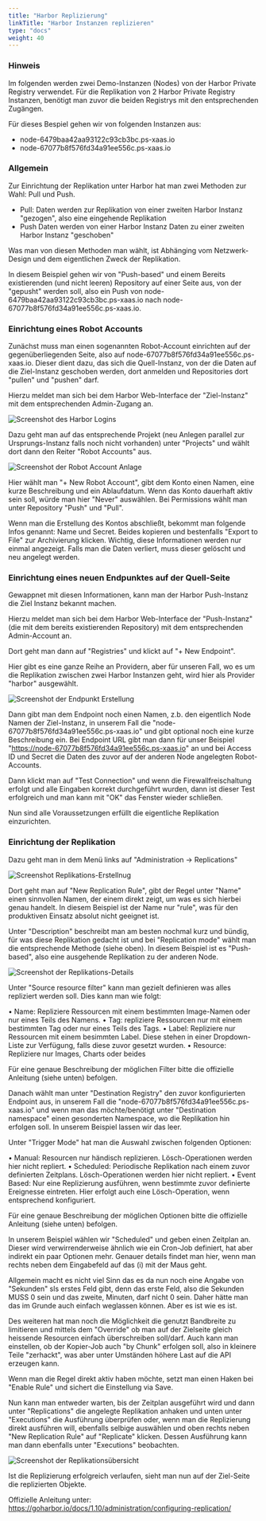 ```yaml
---
title: "Harbor Replizierung"
linkTitle: "Harbor Instanzen replizieren"
type: "docs"
weight: 40
---
```


### Hinweis

Im folgenden werden zwei Demo-Instanzen (Nodes) von der Harbor Private Registry verwendet. Für die Replikation von 2 Harbor Private Registry Instanzen, benötigt man zuvor die beiden Registrys mit den entsprechenden Zugängen.

Für dieses Bespiel gehen wir von folgenden Instanzen aus:

- node-6479baa42aa93122c93cb3bc.ps-xaas.io
- node-67077b8f576fd34a91ee556c.ps-xaas.io

### Allgemein

Zur Einrichtung der Replikation unter Harbor hat man zwei Methoden zur Wahl: Pull und Push.

- Pull: Daten werden zur Replikation von einer zweiten Harbor Instanz "gezogen", also eine eingehende Replikation
- Push  Daten werden von einer Harbor Instanz Daten zu einer zweiten Harbor Instanz "geschoben"

Was man von diesen Methoden man wählt, ist Abhänging vom Netzwerk-Design und dem eigentlichen Zweck der Replikation.

In diesem Beispiel gehen wir von "Push-based" und einem Bereits existierenden (und nicht leeren) Repository auf einer Seite aus, von der "gepusht" werden soll, also ein Push von node-6479baa42aa93122c93cb3bc.ps-xaas.io nach node-67077b8f576fd34a91ee556c.ps-xaas.io.

### Einrichtung eines Robot Accounts

Zunächst muss man einen sogenannten Robot-Account einrichten auf der gegenüberliegenden Seite, also auf node-67077b8f576fd34a91ee556c.ps-xaas.io. Dieser dient dazu, das sich die Quell-Instanz, von der die Daten auf die Ziel-Instanz geschoben werden, dort anmelden und Repositories dort "pullen" und "pushen" darf.

Hierzu meldet man sich bei dem Harbor Web-Interface der "Ziel-Instanz" mit dem entsprechenden Admin-Zugang an.

![Screenshot des Harbor Logins](./images/harborlogin.png)

Dazu geht man auf das entsprechende Projekt (neu Anlegen parallel zur Ursprungs-Instanz falls noch nicht vorhanden) unter "Projects" und wählt dort dann den Reiter "Robot Accounts" aus.

![Screenshot der Robot Account Anlage](./images/add-robot-account.jpg)

Hier wählt man "+ New Robot Account", gibt dem Konto einen Namen, eine kurze Beschreibung und ein Ablaufdatum. Wenn das Konto dauerhaft aktiv sein soll, würde man hier "Never" auswählen. Bei Permissions wählt man unter Repository "Push" und "Pull".

Wenn man die Erstellung des Kontos abschließt, bekommt man folgende Infos genannt: Name und Secret. Beides kopieren und bestenfalls "Export to File" zur Archivierung klicken. Wichtig, diese Informationen werden nur einmal angezeigt. Falls man die Daten verliert, muss dieser gelöscht und neu angelegt werden.

### Einrichtung eines neuen Endpunktes auf der Quell-Seite

Gewappnet mit diesen Informationen, kann man der Harbor Push-Instanz die Ziel Instanz bekannt machen.

Hierzu meldet man sich bei dem Harbor Web-Interface der "Push-Instanz" (die mit dem bereits existierenden Repository) mit dem entsprechenden Admin-Account an.

Dort geht man dann auf "Registries" und klickt auf "+ New Endpoint".

Hier gibt es eine ganze Reihe an Providern, aber für unseren Fall, wo es um die Replikation zwischen zwei Harbor Instanzen geht, wird hier als Provider "harbor" ausgewählt.

![Screenshot der Endpunkt Erstellung](./images/replication-endpoint2.png)

Dann gibt man dem Endpoint noch einen Namen, z.b. den eigentlich Node Namen der Ziel-Instanz, in unserem Fall die "node-67077b8f576fd34a91ee556c.ps-xaas.io" und gibt optional noch eine kurze Beschreibung ein. Bei Endpoint URL gibt man dann für unser Beispiel "<https://node-67077b8f576fd34a91ee556c.ps-xaas.io>" an und bei Access ID und Secret die Daten des zuvor auf der anderen Node angelegten Robot-Accounts.

Dann klickt man auf "Test Connection" und wenn die Firewallfreischaltung erfolgt und alle Eingaben korrekt durchgeführt wurden, dann ist dieser Test erfolgreich und man kann mit "OK" das Fenster wieder schließen.

Nun sind alle Voraussetzungen erfüllt die eigentliche Replikation einzurichten.

### Einrichtung der Replikation

Dazu geht man in dem Menü links auf "Administration -> Replications"

![Screenshot Replikations-Erstellnug](./images/replication-rule1.png)

Dort geht man auf "New Replication Rule", gibt der Regel unter "Name" einen sinnvollen Namen, der einem direkt zeigt, um was es sich hierbei genau handelt. In diesem Beispiel ist der Name nur "rule", was für den produktiven Einsatz absolut nicht geeignet ist.

Unter "Description" beschreibt man am besten nochmal kurz und bündig, für was diese Replikation gedacht ist und bei "Replication mode" wählt man die entsprechende Methode (siehe oben). In diesem Beispiel ist es "Push-based", also eine ausgehende Replikation zu der anderen Node.

![Screenshot der Replikations-Details](./images/replication-rule2.png)

Unter "Source resource filter" kann man gezielt definieren was alles repliziert werden soll. Dies kann man wie folgt:

• Name: Repliziere Ressourcen mit einem bestimmten Image-Namen oder nur eines Teils des Namens.
• Tag: repliziere Ressourcen nur mit einem bestimmten Tag oder nur eines Teils des Tags.
• Label: Repliziere nur Ressourcen mit einem besimmten Label. Diese stehen in einer Dropdown-Liste zur Verfügung, falls diese zuvor gesetzt wurden.
• Resource:  Repliziere nur Images, Charts oder beides

Für eine genaue Beschreibung der möglichen Filter bitte die offizielle Anleitung (siehe unten) befolgen.

Danach wählt man unter "Destination Registry" den zuvor konfigurierten Endpoint aus, in unserem Fall die "node-67077b8f576fd34a91ee556c.ps-xaas.io" und wenn man das möchte/benötigt unter "Destination namespace" einen gesonderten Namespace, wo die Replikation hin erfolgen soll. In unserem Beispiel lassen wir das leer.

Unter "Trigger Mode" hat man die Auswahl zwischen folgenden Optionen:

• Manual: Resourcen nur händisch replizieren. Lösch-Operationen werden hier nicht repliert.
• Scheduled: Periodische Replikation nach einem zuvor definierten Zeitplans. Lösch-Operationen werden hier nicht repliert.
• Event Based: Nur eine Replizierung ausführen, wenn bestimmte zuvor definierte Ereignesse eintreten. Hier erfolgt auch eine Lösch-Operation, wenn entsprechend konfiguriert.

Für eine genaue Beschreibung der möglichen Optionen bitte die offizielle Anleitung (siehe unten) befolgen.

In unserem Beispiel wählen wir "Scheduled" und geben einen Zeitplan an. Dieser wird verwirrenderweise ähnlich wie ein Cron-Job definiert, hat aber indirekt ein paar Optionen mehr. Genauer details findet man hier, wenn man rechts neben dem Eingabefeld auf das (i) mit der Maus geht.

Allgemein macht es nicht viel Sinn das es da nun noch eine Angabe von "Sekunden" sls erstes Feld gibt, denn das erste Feld, also die Sekunden MUSS 0 sein und das zweite, Minuten, darf nicht 0 sein. Daher hätte man das im Grunde auch einfach weglassen können. Aber es ist wie es ist.

Des weiteren hat man noch die Möglichkeit die genutzt Bandbreite zu limitieren und mittels dem "Override" ob man auf der Zielseite gleich heissende Resourcen einfach überschreiben soll/darf. Auch kann man einstellen, ob der Kopier-Job auch "by Chunk" erfolgen soll, also in kleinere Teile "zerhackt", was aber unter Umständen höhere Last auf die API erzeugen kann.

Wenn man die Regel direkt aktiv haben möchte, setzt man einen Haken bei "Enable Rule" und sichert die Einstellung via Save.

Nun kann man entweder warten, bis der Zeitplan ausgeführt wird und dann unter "Replications" die angelegte Replikation anhaken und unten unter "Executions" die Ausführung überprüfen oder, wenn man die Replizierung direkt ausführen will,  ebenfalls selbige auswählen und oben rechts neben "New Replication Rule" auf "Replicate" klicken. Dessen Ausführung kann man dann ebenfalls unter "Executions" beobachten.

![Screenshot der Replikationsübersicht](./images/replication-list.png)

Ist die Replizierung erfolgreich verlaufen, sieht man nun auf der Ziel-Seite die replizierten Objekte.

Offizielle Anleitung unter: <https://goharbor.io/docs/1.10/administration/configuring-replication/>
